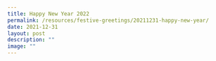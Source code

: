 ```yaml
---
title: Happy New Year 2022
permalink: /resources/festive-greetings/20211231-happy-new-year/
date: 2021-12-31
layout: post
description: ""
image: ""
---
```

